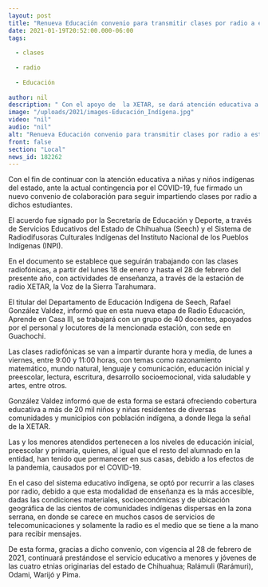 ```yaml
---
layout: post
title: "Renueva Educación convenio para transmitir clases por radio a estudiantes indígenas de la sierra"
date: 2021-01-19T20:52:00.000-06:00
tags:
  
  - clases
  
  - radio
  
  - Educación
  
author: nil
description: " Con el apoyo de  la XETAR, se dará atención educativa a más de 20 mil alumnos y alumnas de diversas comunidades serranas, a través del programa Radio Educación, Aprende en Casas III"
image: "/uploads/2021/images-Educación_Indígena.jpg"
video: "nil"
audio: "nil"
alt: "Renueva Educación convenio para transmitir clases por radio a estudiantes indígenas de la sierra"
front: false
section: "Local"
news_id: 182262
---
```


Con el fin de continuar con la atención educativa a niñas y niños indígenas del estado, ante la actual contingencia por el COVID-19, fue firmado un nuevo convenio de colaboración para seguir impartiendo clases por radio a dichos estudiantes.

El acuerdo fue signado por la Secretaría de Educación y Deporte, a través de Servicios Educativos del Estado de Chihuahua (Seech) y el Sistema de Radiodifusoras Culturales Indígenas del Instituto Nacional de los Pueblos Indígenas (INPI).

En el documento se establece que seguirán trabajando con las clases radiofónicas, a partir del lunes 18 de enero y hasta el 28 de febrero del presente año, con actividades de enseñanza, a través de la estación de radio XETAR, la Voz de la Sierra Tarahumara.

El titular del Departamento de Educación Indígena de Seech, Rafael González Valdez, informó que en esta nueva etapa de Radio Educación, Aprende en Casa III, se trabajará con un grupo de 40 docentes, apoyados por el personal y locutores de la mencionada estación, con sede en Guachochi.

Las clases radiofónicas se van a impartir durante hora y media, de lunes a viernes, entre 9:00 y 11:00 horas, con temas como razonamiento matemático, mundo natural, lenguaje y comunicación, educación inicial y preescolar, lectura, escritura, desarrollo socioemocional, vida saludable y artes, entre otros.

González Valdez informó que de esta forma se estará ofreciendo cobertura educativa a más de 20 mil niños y niñas residentes de diversas comunidades y municipios con población indígena, a donde llega la señal de la XETAR.

Las y los menores atendidos pertenecen a los niveles de educación inicial, preescolar y primaria, quienes, al igual que el resto del alumnado en la entidad, han tenido que permanecer en sus casas, debido a los efectos de la pandemia, causados por el COVID-19.

En el caso del sistema educativo indígena, se optó por recurrir a las clases por radio, debido a que esta modalidad de enseñanza es la más accesible, dadas las condiciones materiales, socioeconómicas y de ubicación geográfica de las cientos de comunidades indígenas dispersas en la zona serrana, en donde se carece en muchos casos de servicios de telecomunicaciones y solamente la radio es el medio que se tiene a la mano para recibir mensajes.

De esta forma, gracias a dicho convenio, con vigencia al 28 de febrero de 2021, continuará prestándose el servicio educativo a menores y jóvenes de las cuatro etnias originarias del estado de Chihuahua; Ralámuli (Rarámuri), Odami, Warijó y Pima.